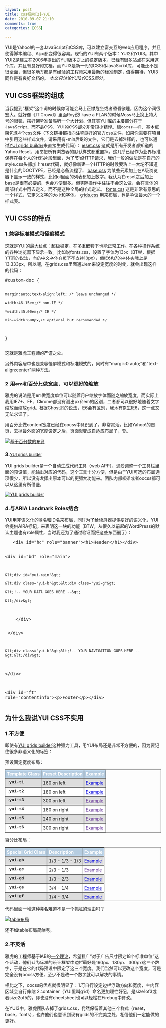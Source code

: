 ```yaml
---
layout: post
title: css框架[2]-YUI
date: 2010-09-07 21:10
comments: true
categories: [CSS]

---
```


YUI是Yahoo!的一套JavaScript和CSS库，可以建立富交互的web应用程序，并且使得脚本编程、Ajax都变得很容易。现行的YUI有两个版本：YUI2和YUI3。其中YUI2是建立在2006年提出的YUI版本之上的稳定版本，已经有很多站点在采用这个库，并且有良好的文档。而YUI3是新一代的CSS和JavaScript库，可能还不是很全面，但很多地方都是有经验的工程师采用最新的标准制定，值得期待，YUI3同样是有良好文档的。
<em>本文只讨论YUI2的CSS部分</em>。
<h2>YUI CSS框架的组成</h2>
当我提到“框架”这个词的时候你可能会马上正襟危坐或者昏昏欲睡，因为这个词很宏大。就好像《IT Crowd》里面Roy说I have a PLAN的时候Moss马上换上特大号的眼镜，摆好架势准备聆听一个大计划。但其实YUI库的主要部分在于JavaScript，而不是CSS，YUI的CSS部分非常短小精悍。跟oocss一样，基本框架包含4个css文件（下文链接都指向注释良好的官方css文件，如果你需要在项目中引用这些样式文件，请采用有-min后缀的文件，它们是去掉注释的，也可以通过<a href="http://developer.yahoo.com/yui/grids/builder/">YUI grids builder</a>来直接生成代码）：
<a href="http://developer.yahoo.com/yui/build/reset/reset.css">reset.css</a> 这就是所有开发者都知道的Yahoo Reset，用来把所有浏览器的默认样式都重置掉。这几乎已经作为业界标准保存在每个人的代码片段里面，为了节省HTTP请求，我们一般的做法是在自己的style.css头部加上reset代码，就好像新建一个HTTP的时候要粘上一大坨不知道是什么的DOCTYPE，已经是必备流程了。
<a href="http://developer.yahoo.com/yui/build/base/base.css">base.css</a> 为某些元素加上在A级浏览器下显示一致的样式，比如ol里面的列表都加上数字。我认为在reset之后加上base是很有必要的，也会方便很多。但实际操作中往往不会这么做，会在具体的局部样式中再去定义，而不是这种全局的样式定义。
<a href="http://yui.yahooapis.com/2.8.1/build/fonts/fonts.css" target="_blank">fonts.css</a> 这是非常有意思的一个样式，它定义文字的大小和字体。
<a href="http://yui.yahooapis.com/2.8.1/build/grids/grids.css">grids.css</a> 用来布局，也是争议最大的一个样式表。
<h2>YUI CSS的特点</h2><h3>1.兼容标准模式和怪癖模式</h3>
这就是YUI的最大优点：超级稳定，在多重嵌套下也能正常工作。在各种操作系统的各种浏览器下显示一致。比如说fonts.css，设置了字体为13px（BTW，根据YT哥的说法，有的中文字体在IE下不支持13px），但IE6和7的字体实际上是13.333px，所以呢，在grids.css里面通过em来设定宽度的时候，就会出现这样的代码：
<pre>#custom-doc {

	margin:auto;text-align:left; /* leave unchanged */

	width:46.15em;/* non-IE */

	*width:45.00em;/* IE */

	min-width:600px;/* optional but recommended */

}</pre>
这就是雅虎工程师的严谨之处。

另外内容居中也是兼容怪癖模式和标准模式的，同时有“margin:0 auto;”和"text-align:center"两种方法。
<h3>2.用em和百分比做宽度，可以很好的缩放</h3>
雅虎的说法是用em做宽度单位可以随着用户缩放字体而随之缩放宽度，而实际上我用IE7+、FF、Chrome都没有测出px和em的区别，二者都可以很好地随着文字缩放而缩放grid。根据Ghost哥的说法，IE6会有区别，我木有原生IE6，这一点又无法求证了。

用百分比做content宽度已经在oocss中见识到了，非常灵活。比如Yahoo!的首页，去掉最外面的宽度设定之后，页面就变成自适应布局了，赞。

<a href="http://yuguo.us/files/2010/09/2010-9-7-20-13-31.jpg"><img class="size-full wp-image-178" title="基于百分数的布局" src="http://yuguo.us/files/2010/09/2010-9-7-20-13-31.jpg" alt="基于百分数的布局"   /></a>
<h3>3.<span style="font-weight: normal; font-size: 13px;"><a href="http://developer.yahoo.com/yui/grids/builder/">YUI grids builder</a></span></h3>
YUI grids builder是一个自动生成代码工具（web APP），通过调整一个工具栏里面的预设值，能输出对应的代码，这个工具十分方便，但是由于YUI可选的布局选项很少，所以没有发挥出原本可以的更强大功能来。团队内部框架或者oocss都可以从这里有所借鉴。

<a href="http://yuguo.us/files/2010/09/2010-9-6-20-47-09-copy.png"><img class="size-full wp-image-182" title="YUI grids builder" src="http://yuguo.us/files/2010/09/2010-9-6-20-47-09-copy.png" alt="YUI grids builder"   /></a>
<h3>4.与ARIA Landmark Roles结合</h3>
YUI用非语义化的类名和ID名来布局，同时为了给读屏器提供更好的语义化，YUI会提供AIRA标记，来表明这一块的功能（BTW，从很久以前起的WordPress的默认主题也有role属性，当时我还为了通过验证而把这些东西删了）：
<pre>   &lt;div id="hd" role="banner"&gt;&lt;h1&gt;Header&lt;/h1&gt;&lt;/div&gt;

   &lt;div id="bd" role="main"&gt;

	&lt;div id="yui-main"&gt;

	&lt;div class="yui-b"&gt;&lt;div class="yui-g"&gt;

	&lt;!-- YOUR DATA GOES HERE --&gt;

	&lt;/div&gt;

        &lt;/div&gt;</pre><pre>	&lt;/div&gt;

	&lt;div class="yui-b"&gt;&lt;!-- YOUR NAVIGATION GOES HERE --&gt;&lt;/div&gt;

   &lt;/div&gt;

   &lt;div id="ft" role="contentinfo"&gt;&lt;p&gt;Footer&lt;/p&gt;&lt;/div&gt;</pre><h2>为什么我说YUI CSS不实用</h2><h3>1.不方便</h3>
即使有<a href="http://developer.yahoo.com/yui/grids/builder/">YUI grids builder</a>这种强力工具，用YUI布局还是非常不方便的，因为要记住很多非语义化的标签：

预设固定宽度布局：
<table style="border-collapse: separate; -webkit-border-horizontal-spacing: 0px; -webkit-border-vertical-spacing: 0px; font-size: inherit; border-top-width: 1px; border-right-width: 1px; border-bottom-width: 1px; border-left-width: initial; border-top-style: solid; border-right-style: solid; border-bottom-style: solid; border-left-style: none; border-top-color: #666666; border-right-color: #666666; border-bottom-color: #666666; border-left-color: initial;" border="1" cellspacing="3" cellpadding="3"><tbody><tr class="odd" style="background-color: #ffffff;"><th style="font-style: normal; font-weight: bold; text-align: left; background-image: initial; background-attachment: initial; background-origin: initial; background-clip: initial; background-color: #b6cde1; color: #ffffff; vertical-align: top; border-left-width: 1px; border-left-style: solid; border-left-color: #666666; background-position: initial initial; background-repeat: initial initial; padding: 0.35em; margin: 0px;">Template Class</th><th style="font-style: normal; font-weight: bold; text-align: left; background-image: initial; background-attachment: initial; background-origin: initial; background-clip: initial; background-color: #b6cde1; color: #ffffff; vertical-align: top; border-left-width: 1px; border-left-style: solid; border-left-color: #666666; background-position: initial initial; background-repeat: initial initial; padding: 0.35em; margin: 0px;">Preset Description</th><th style="font-style: normal; font-weight: bold; text-align: left; background-image: initial; background-attachment: initial; background-origin: initial; background-clip: initial; background-color: #b6cde1; color: #ffffff; vertical-align: top; border-left-width: 1px; border-left-style: solid; border-left-color: #666666; background-position: initial initial; background-repeat: initial initial; padding: 0.35em; margin: 0px;">Example</th></tr><tr style="background-color: #dddddd;"><td style="border-top-width: 1px; border-top-style: solid; border-top-color: #666666; border-left-width: 1px; border-left-style: solid; border-left-color: #666666; vertical-align: top; padding: 0.35em; margin: 0px;"><code style="font-style: normal; font-weight: bolder; font-family: 'Courier New'; line-height: 13px; font-size: 13px; padding: 0px; margin: 0px;">.yui-t1</code></td><td style="border-top-width: 1px; border-top-style: solid; border-top-color: #666666; border-left-width: 1px; border-left-style: solid; border-left-color: #666666; vertical-align: top; padding: 0.35em; margin: 0px;">160 on left</td><td style="border-top-width: 1px; border-top-style: solid; border-top-color: #666666; border-left-width: 1px; border-left-style: solid; border-left-color: #666666; vertical-align: top; padding: 0.35em; margin: 0px;"><a style="color: #0000de;" href="http://developer.yahoo.com/yui/examples/grids/grids-t1.html">Example</a></td></tr><tr class="odd" style="background-color: #ffffff;"><td style="border-top-width: 1px; border-top-style: solid; border-top-color: #666666; border-left-width: 1px; border-left-style: solid; border-left-color: #666666; vertical-align: top; padding: 0.35em; margin: 0px;"><code style="font-style: normal; font-weight: bolder; font-family: 'Courier New'; line-height: 13px; font-size: 13px; padding: 0px; margin: 0px;">.yui-t2</code></td><td style="border-top-width: 1px; border-top-style: solid; border-top-color: #666666; border-left-width: 1px; border-left-style: solid; border-left-color: #666666; vertical-align: top; padding: 0.35em; margin: 0px;">180 on left</td><td style="border-top-width: 1px; border-top-style: solid; border-top-color: #666666; border-left-width: 1px; border-left-style: solid; border-left-color: #666666; vertical-align: top; padding: 0.35em; margin: 0px;"><a style="color: #0000de;" href="http://developer.yahoo.com/yui/examples/grids/grids-t2.html">Example</a></td></tr><tr style="background-color: #dddddd;"><td style="border-top-width: 1px; border-top-style: solid; border-top-color: #666666; border-left-width: 1px; border-left-style: solid; border-left-color: #666666; vertical-align: top; padding: 0.35em; margin: 0px;"><code style="font-style: normal; font-weight: bolder; font-family: 'Courier New'; line-height: 13px; font-size: 13px; padding: 0px; margin: 0px;">.yui-t3</code></td><td style="border-top-width: 1px; border-top-style: solid; border-top-color: #666666; border-left-width: 1px; border-left-style: solid; border-left-color: #666666; vertical-align: top; padding: 0.35em; margin: 0px;">300 on left</td><td style="border-top-width: 1px; border-top-style: solid; border-top-color: #666666; border-left-width: 1px; border-left-style: solid; border-left-color: #666666; vertical-align: top; padding: 0.35em; margin: 0px;"><a style="color: #663399;" href="http://developer.yahoo.com/yui/examples/grids/grids-t3.html">Example</a></td></tr><tr class="odd" style="background-color: #ffffff;"><td style="border-top-width: 1px; border-top-style: solid; border-top-color: #666666; border-left-width: 1px; border-left-style: solid; border-left-color: #666666; vertical-align: top; padding: 0.35em; margin: 0px;"><code style="font-style: normal; font-weight: bolder; font-family: 'Courier New'; line-height: 13px; font-size: 13px; padding: 0px; margin: 0px;">.yui-t4</code></td><td style="border-top-width: 1px; border-top-style: solid; border-top-color: #666666; border-left-width: 1px; border-left-style: solid; border-left-color: #666666; vertical-align: top; padding: 0.35em; margin: 0px;">180 on right</td><td style="border-top-width: 1px; border-top-style: solid; border-top-color: #666666; border-left-width: 1px; border-left-style: solid; border-left-color: #666666; vertical-align: top; padding: 0.35em; margin: 0px;"><a style="color: #663399;" href="http://developer.yahoo.com/yui/examples/grids/grids-t4.html">Example</a></td></tr><tr style="background-color: #dddddd;"><td style="border-top-width: 1px; border-top-style: solid; border-top-color: #666666; border-left-width: 1px; border-left-style: solid; border-left-color: #666666; vertical-align: top; padding: 0.35em; margin: 0px;"><code style="font-style: normal; font-weight: bolder; font-family: 'Courier New'; line-height: 13px; font-size: 13px; padding: 0px; margin: 0px;">.yui-t5</code></td><td style="border-top-width: 1px; border-top-style: solid; border-top-color: #666666; border-left-width: 1px; border-left-style: solid; border-left-color: #666666; vertical-align: top; padding: 0.35em; margin: 0px;">240 on right</td><td style="border-top-width: 1px; border-top-style: solid; border-top-color: #666666; border-left-width: 1px; border-left-style: solid; border-left-color: #666666; vertical-align: top; padding: 0.35em; margin: 0px;"><a style="color: #663399;" href="http://developer.yahoo.com/yui/examples/grids/grids-t5.html">Example</a></td></tr><tr class="odd" style="background-color: #ffffff;"><td style="border-top-width: 1px; border-top-style: solid; border-top-color: #666666; border-left-width: 1px; border-left-style: solid; border-left-color: #666666; vertical-align: top; padding: 0.35em; margin: 0px;"><code style="font-style: normal; font-weight: bolder; font-family: 'Courier New'; line-height: 13px; font-size: 13px; padding: 0px; margin: 0px;">.yui-t6</code></td><td style="border-top-width: 1px; border-top-style: solid; border-top-color: #666666; border-left-width: 1px; border-left-style: solid; border-left-color: #666666; vertical-align: top; padding: 0.35em; margin: 0px;">300 on right</td><td style="border-top-width: 1px; border-top-style: solid; border-top-color: #666666; border-left-width: 1px; border-left-style: solid; border-left-color: #666666; vertical-align: top; padding: 0.35em; margin: 0px;"><a style="color: #663399;" href="http://developer.yahoo.com/yui/examples/grids/grids-t6.html">Example</a></td></tr></tbody></table>
百分比布局：
<div id="_mcePaste"><span style="font-family: arial, helvetica, clean, sans-serif; line-height: 16px;"> </span><table style="border-collapse: separate; -webkit-border-horizontal-spacing: 0px; -webkit-border-vertical-spacing: 0px; font-size: inherit; border-top-width: 1px; border-right-width: 1px; border-bottom-width: 1px; border-left-width: initial; border-top-style: solid; border-right-style: solid; border-bottom-style: solid; border-left-style: none; border-top-color: #666666; border-right-color: #666666; border-bottom-color: #666666; border-left-color: initial;" border="1" cellspacing="3" cellpadding="3"><tbody><tr class="odd" style="background-color: #ffffff;"><th style="font-style: normal; font-weight: bold; text-align: left; background-image: initial; background-attachment: initial; background-origin: initial; background-clip: initial; background-color: #b6cde1; color: #ffffff; vertical-align: top; border-left-width: 1px; border-left-style: solid; border-left-color: #666666; background-position: initial initial; background-repeat: initial initial; padding: 0.35em; margin: 0px;">Special Grid Class</th><th style="font-style: normal; font-weight: bold; text-align: left; background-image: initial; background-attachment: initial; background-origin: initial; background-clip: initial; background-color: #b6cde1; color: #ffffff; vertical-align: top; border-left-width: 1px; border-left-style: solid; border-left-color: #666666; background-position: initial initial; background-repeat: initial initial; padding: 0.35em; margin: 0px;">Description</th><th style="font-style: normal; font-weight: bold; text-align: left; background-image: initial; background-attachment: initial; background-origin: initial; background-clip: initial; background-color: #b6cde1; color: #ffffff; vertical-align: top; border-left-width: 1px; border-left-style: solid; border-left-color: #666666; background-position: initial initial; background-repeat: initial initial; padding: 0.35em; margin: 0px;">Example</th></tr><tr style="background-color: #dddddd;"><td style="border-top-width: 1px; border-top-style: solid; border-top-color: #666666; border-left-width: 1px; border-left-style: solid; border-left-color: #666666; vertical-align: top; padding: 0.35em; margin: 0px;"><code style="font-style: normal; font-weight: bolder; font-family: 'Courier New'; line-height: 13px; font-size: 13px; padding: 0px; margin: 0px;">.yui-gb</code></td><td style="border-top-width: 1px; border-top-style: solid; border-top-color: #666666; border-left-width: 1px; border-left-style: solid; border-left-color: #666666; vertical-align: top; padding: 0.35em; margin: 0px;">1/3 - 1/3 - 1/3</td><td style="border-top-width: 1px; border-top-style: solid; border-top-color: #666666; border-left-width: 1px; border-left-style: solid; border-left-color: #666666; vertical-align: top; padding: 0.35em; margin: 0px;"><a style="color: #0000de;" href="http://developer.yahoo.com/yui/examples/grids/grids-gb.html">Example</a></td></tr><tr class="odd" style="background-color: #ffffff;"><td style="border-top-width: 1px; border-top-style: solid; border-top-color: #666666; border-left-width: 1px; border-left-style: solid; border-left-color: #666666; vertical-align: top; padding: 0.35em; margin: 0px;"><code style="font-style: normal; font-weight: bolder; font-family: 'Courier New'; line-height: 13px; font-size: 13px; padding: 0px; margin: 0px;">.yui-gc</code></td><td style="border-top-width: 1px; border-top-style: solid; border-top-color: #666666; border-left-width: 1px; border-left-style: solid; border-left-color: #666666; vertical-align: top; padding: 0.35em; margin: 0px;">2/3 - 1/3</td><td style="border-top-width: 1px; border-top-style: solid; border-top-color: #666666; border-left-width: 1px; border-left-style: solid; border-left-color: #666666; vertical-align: top; padding: 0.35em; margin: 0px;"><a style="color: #663399;" href="http://developer.yahoo.com/yui/examples/grids/grids-gc.html">Example</a></td></tr><tr style="background-color: #dddddd;"><td style="border-top-width: 1px; border-top-style: solid; border-top-color: #666666; border-left-width: 1px; border-left-style: solid; border-left-color: #666666; vertical-align: top; padding: 0.35em; margin: 0px;"><code style="font-style: normal; font-weight: bolder; font-family: 'Courier New'; line-height: 13px; font-size: 13px; padding: 0px; margin: 0px;">.yui-gd</code></td><td style="border-top-width: 1px; border-top-style: solid; border-top-color: #666666; border-left-width: 1px; border-left-style: solid; border-left-color: #666666; vertical-align: top; padding: 0.35em; margin: 0px;">1/3 - 2/3</td><td style="border-top-width: 1px; border-top-style: solid; border-top-color: #666666; border-left-width: 1px; border-left-style: solid; border-left-color: #666666; vertical-align: top; padding: 0.35em; margin: 0px;"><a style="color: #0000de;" href="http://developer.yahoo.com/yui/examples/grids/grids-gd.html">Example</a></td></tr><tr class="odd" style="background-color: #ffffff;"><td style="border-top-width: 1px; border-top-style: solid; border-top-color: #666666; border-left-width: 1px; border-left-style: solid; border-left-color: #666666; vertical-align: top; padding: 0.35em; margin: 0px;"><code style="font-style: normal; font-weight: bolder; font-family: 'Courier New'; line-height: 13px; font-size: 13px; padding: 0px; margin: 0px;">.yui-ge</code></td><td style="border-top-width: 1px; border-top-style: solid; border-top-color: #666666; border-left-width: 1px; border-left-style: solid; border-left-color: #666666; vertical-align: top; padding: 0.35em; margin: 0px;">3/4 - 1/4</td><td style="border-top-width: 1px; border-top-style: solid; border-top-color: #666666; border-left-width: 1px; border-left-style: solid; border-left-color: #666666; vertical-align: top; padding: 0.35em; margin: 0px;"><a style="color: #0000de;" href="http://developer.yahoo.com/yui/examples/grids/grids-ge.html">Example</a></td></tr><tr style="background-color: #dddddd;"><td style="border-top-width: 1px; border-top-style: solid; border-top-color: #666666; border-left-width: 1px; border-left-style: solid; border-left-color: #666666; vertical-align: top; padding: 0.35em; margin: 0px;"><code style="font-style: normal; font-weight: bolder; font-family: 'Courier New'; line-height: 13px; font-size: 13px; padding: 0px; margin: 0px;">.yui-gf</code></td><td style="border-top-width: 1px; border-top-style: solid; border-top-color: #666666; border-left-width: 1px; border-left-style: solid; border-left-color: #666666; vertical-align: top; padding: 0.35em; margin: 0px;">1/4 - 3/4</td><td style="border-top-width: 1px; border-top-style: solid; border-top-color: #666666; border-left-width: 1px; border-left-style: solid; border-left-color: #666666; vertical-align: top; padding: 0.35em; margin: 0px;"><a style="color: #0000de;" href="http://developer.yahoo.com/yui/examples/grids/grids-gf.html">Example</a></td></tr></tbody></table>
代码里面一堆这种类名难道不是一个抓狂的理由吗？

<a href="http://yuguo.us/files/2010/09/2010-9-6-20-47-34.png"><img class="size-full wp-image-180" title="table布局" src="http://yuguo.us/files/2010/09/2010-9-6-20-47-34.png" alt="table布局"   /></a>

还不如table布局简单呢。
<h3>2.不灵活</h3>
雅虎的工程师基于IAB的<a href="http://www.iab.net/iab_products_and_industry_services/1421/1443/1452">一个理论</a>，希望推广“对于广告尺寸限定18个标准单位”这个活动，他们认为标准的设计框架中边栏最好是160px、180px、300px这三个数字，于是在它的代码预设中限定了这三个宽度。我们当然可以更改这个宽度，可是完全没有oocss方便，至少不是改一个数字就可以解决的事情。

相比之下，oocss的优点就很明显了：1.可自行设定边栏浮动方向和宽度，主内容区域会自行伸缩 2.container（YUI里叫grid）命名更加理性好记，是size1of3或者size2of5的，即使没有cheetsheet也可以轻松在Firebug中修改。

在YUI3中，雅虎团队去掉了grids.css，仍然保留着其他三个样式（reset，base，fonts），也许他们也意识到现有grids的不完美之处，相信他们一定能做的更好。


